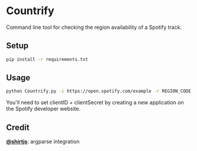 # Countrify

Command line tool for checking the region availability of a Spotify track.

## Setup

```bash
pip install -r requirements.txt
```

## Usage

```bash
python Countrify.py -i https://open.spotify.com/example -r REGION_CODE
```
You'll need to set clientID + clientSecret by creating a new application on the 
Spotify developer website.

## Credit

__[@shirtjs](https://twitter.com/shirtjs)__: argparse integration
